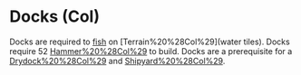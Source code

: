 # Docks (Col)

Docks are required to [fish](fish) on [Terrain%20%28Col%29](water tiles). Docks require 52 [Hammer%20%28Col%29](Hammers) to build.
Docks are a prerequisite for a [Drydock%20%28Col%29](Drydock) and [Shipyard%20%28Col%29](Shipyard).